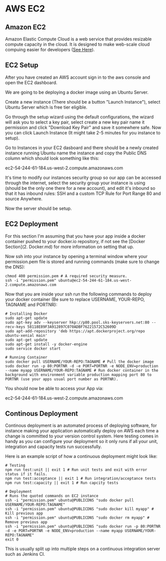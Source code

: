 # AWS EC2

## Amazon EC2
Amazon Elastic Compute Cloud is a web service that provides resizable compute capacity in the cloud. It is designed to make web-scale cloud compuing easier for developers ([See Here](https://aws.amazon.com/ec2/)).

## EC2 Setup
After you have created an AWS account sign in to the aws console and open the EC2 dashboard.

We are going to be deploying a docker image using an Ubuntu Server.

Create a new instance (There should be a button "Launch Instance"), select Ubuntu Server which is free tier eligible.

Go through the setup wizard using the default configurations, the wizard will ask you to select a key pair, select create a new key pair name it permission and click "Download Key Pair" and save it somewhere safe. Now you can click Launch Instance (It might take 2-5 minutes for you instance to setup).

Go to Instances in your EC2 dasboard and there should be a newly created instance running Ubuntu name the instance and copy the Public DNS column which should look something like this:

ec2-54-244-61-184.us-west-2.compute.amazonaws.com

It's time to modify our instances security group so our app can be accessed through the internet, select the security group your instance is using (should be the only one there for a new account), and edit it's inbound so that it has inbound rules: SSH and a custom TCP Rule for Port Range 80 and source Anywhere.

Now the server should be setup.

## EC2 Deployment
For this section I'm assuming that you have your app inside a docker container pushed to your docker.io repository, if not see the [Docker Section](2. Docker.md) for more information on setting that up.

Now ssh into your instance by opening a terminal window where your permission.pem file is stored and running commands (make sure to change the DNS):
~~~~
chmod 400 permission.pem # A required security measure.
ssh -i "permission.pem" ubuntu@ec2-54-244-61-184.us-west-2.compute.amazonaws.com
~~~~
Now that you are inside your ssh run the following commands to deploy your docker container (Be sure to replace USERNAME, YOUR-REPO, TAGNAME and PORTNR):
~~~~
# Installing Docker
sudo apt-get update
sudo apt-key adv --keyserver hkp://p80.pool.sks-keyservers.net:80 --recv-keys 58118E89F3A912897C070ADBF76221572C52609D
sudo apt-add-repository 'deb https://apt.dockerproject.org/repo ubuntu-xenial main'
sudo apt-get update
sudo apt-get install -y docker-engine
sudo service docker start

# Running Container
sudo docker pull USERNAME/YOUR-REPO:TAGNAME # Pull the docker image
sudo docker run -p 80:PORTNR -d -e PORT=PORTNR -e NODE_ENV=production --name myapp USERNAME/YOUR-REPO:TAGNAME # Run docker container in the background with environment variable production mapping port 80 to PORTNR (use your apps usual port number as PORTNR).
~~~~
You should now be able to access your App via:

ec2-54-244-61-184.us-west-2.compute.amazonaws.com

## Continous Deployment
Continous deployment is an automated process of deploying software, for instance making your application automatically deploy on AWS each time a change is committed to your version control system. Here testing comes in handy as you can configure your deployment so it only runs if all your unit, integration and capacity tests run successfully.

Here is an example script of how a continuous deployment might look like:
~~~~
# Testing
npm run test:unit || exit 1 # Run unit tests and exit with error status if it fails.
npm run test:acceptance || exit 1 # Run integration/acceptance tests
npm run test:capacity || exit 1 # Run capcity tests

# Deployment
# Runs the quoted commands on EC2 instance
ssh -i "permission.pem" ubuntu@PUBLICDNS "sudo docker pull USERNAME/YOUR-REPO:TAGNAME"
ssh -i "permission.pem" ubuntu@PUBLICDNS "sudo docker kill myapp" # Kill previous app
ssh -i "permission.pem" ubuntu@PUBLICDNS "sudo docker rm myapp" # Remove previous app
ssh -i "permission.pem" ubuntu@PUBLICDNS "sudo docker run -p 80:PORTNR -d -e PORT=PORTNR -e NODE_ENV=production --name myapp USERNAME/YOUR-REPO:TAGNAME"
exit 0
~~~~
This is usually split up into multiple steps on a continuous integration server such as Jenkins CI.
